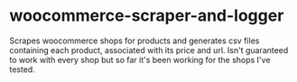 # woocommerce-scraper-and-logger
Scrapes woocommerce shops for products and generates csv files containing each product, associated with its price and url. Isn't guaranteed to work with every shop but so far it's been working for the shops I've tested.
